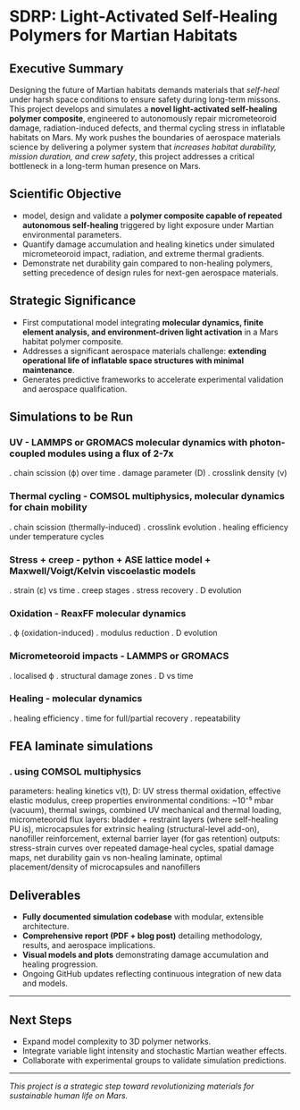 # SDRP: Light-Activated Self-Healing Polymers for Martian Habitats

## Executive Summary
Designing the future of Martian habitats demands materials that *self-heal* under harsh space conditions to ensure safety during long-term missons. This project develops and simulates a **novel light-activated self-healing polymer composite**, engineered to autonomously repair micrometeoroid damage, radiation-induced defects, and thermal cycling stress in inflatable habitats on Mars. My work pushes the boundaries of aerospace materials science by delivering a polymer system that *increases habitat durability, mission duration, and crew safety*, this project addresses a critical bottleneck in a long-term human presence on Mars.

## Scientific Objective
- model, design and validate a **polymer composite capable of repeated autonomous self-healing** triggered by light exposure under Martian environmental parameters.
- Quantify damage accumulation and healing kinetics under simulated micrometeoroid impact, radiation, and extreme thermal gradients.
- Demonstrate net durability gain compared to non-healing polymers, setting precedence of design rules for next-gen aerospace materials.

## Strategic Significance
- First computational model integrating **molecular dynamics, finite element analysis, and environment-driven light activation** in a Mars habitat polymer composite.
- Addresses a significant aerospace materials challenge: **extending operational life of inflatable space structures with minimal maintenance**.
- Generates predictive frameworks to accelerate experimental validation and aerospace qualification.

## Simulations to be Run
### UV - LAMMPS or GROMACS molecular dynamics with photon-coupled modules using a flux of 2-7x
. chain scission (ϕ) over time
. damage parameter (D)
. crosslink density (ν)
### Thermal cycling - COMSOL multiphysics, molecular dynamics for chain mobility
. chain scission (thermally-induced)
. crosslink evolution
. healing efficiency under temperature cycles
### Stress + creep - python + ASE lattice model + Maxwell/Voigt/Kelvin viscoelastic models
. strain (ε) vs time
. creep stages
. stress recovery 
. D evolution
### Oxidation - ReaxFF molecular dynamics
. ϕ (oxidation-induced)
. modulus reduction
. D evolution
### Micrometeoroid impacts - LAMMPS or GROMACS
. localised ϕ
. structural damage zones
. D vs time
### Healing - molecular dynamics
. healing efficiency
. time for full/partial recovery
. repeatability

## FEA laminate simulations
### . using COMSOL multiphysics
parameters: healing kinetics v(t), D: UV stress thermal oxidation, effective elastic modulus, creep properties
environmental conditions: ~10⁻⁵ mbar (vacuum), thermal swings, combined UV mechanical and thermal loading, micrometeoroid flux
layers: bladder + restraint layers (where self-healing PU is), microcapsules for extrinsic healing (structural-level add-on), nanofiller reinforcement, external barrier layer (for gas retention)
outputs: stress-strain curves over repeated damage-heal cycles, spatial damage maps, net durability gain vs non-healing laminate, optimal placement/density of microcapsules and nanofillers

## Deliverables
- **Fully documented simulation codebase** with modular, extensible architecture.
- **Comprehensive report (PDF + blog post)** detailing methodology, results, and aerospace implications.
- **Visual models and plots** demonstrating damage accumulation and healing progression.
- Ongoing GitHub updates reflecting continuous integration of new data and models.

---

## Next Steps
- Expand model complexity to 3D polymer networks.
- Integrate variable light intensity and stochastic Martian weather effects.
- Collaborate with experimental groups to validate simulation predictions.

---

*This project is a strategic step toward revolutionizing materials for sustainable human life on Mars.*
